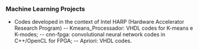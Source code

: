### Machine Learning Projects

- Codes developed in the context of Intel HARP (Hardware Accelerator Research Program)
  -- Kmeans_Processador: VHDL codes for K-means e K-modes;
  -- cnn-fpga: convolutional neural network codes in C++/OpenCL for FPGA;
  -- Apriori: VHDL codes.
